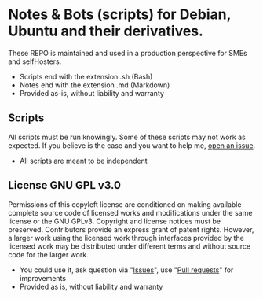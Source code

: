 # Notes & Bots (scripts) for Debian, Ubuntu and their derivatives.

These REPO is maintained and used in a production perspective for SMEs and selfHosters.

- Scripts end with the extension .sh (Bash)
- Notes end with the extension .md (Markdown)
- Provided as-is, without liability and warranty

## Scripts

All scripts must be run knowingly. Some of these scripts may not work as expected. If you believe is the case and you want to help me, [open an issue](https://github.com/JOduMonT/scripts/issues/new).

- All scripts are meant to be independent

## License GNU GPL v3.0

Permissions of this copyleft license are conditioned on making available complete source code of licensed works and modifications under the same license or the GNU GPLv3. Copyright and license notices must be preserved. Contributors provide an express grant of patent rights. However, a larger work using the licensed work through interfaces provided by the licensed work may be distributed under different terms and without source code for the larger work.

- You could use it, ask question via "[Issues](https://github.com/JOduMonT/DEB/issues/new)", use "[Pull requests](https://github.com/JOduMonT/DEB/compare)" for improvements
- Provided as is, without liability and warranty
